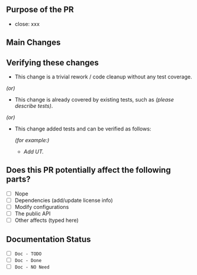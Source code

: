 <!-- 
  Thank you very much for contributing to Apache HugeGraph, we are happy that you want to help us improve it!

  Here are some tips for you:
    1. If this is your first time, please read the [contributing guidelines](https://github.com/apache/hugegraph/blob/master/CONTRIBUTING.md)

    2. If a PR fix/close an issue, type the message "close xxx" (xxx is the link of related 
issue) in the content, GitHub will auto link it (Required)

    3. Name the PR title in "Google Commit Format", start with "feat | fix | perf | refactor | doc | chore", 
      such like: "feat(core): support the PageRank algorithm" or "fix: wrong break in the compute loop" (module is optional)
      skip it if you are unsure about which is the best component.

    4. One PR address one issue, better not to mix up multiple issues.

    5. Put an `x` in the `[ ]` to mark the item as CHECKED. `[x]` (or click it directly after 
published)
-->

## Purpose of the PR

- close: xxx  <!-- or use "fix: xxx", "xxx" is the link of related issue -->

<!--
Please explain more context in this section, clarify why the changes are needed. 
For example:
- If you propose a new API, clarify the use case for a new API.
- If you fix a bug, you can clarify why it is a bug, and should be associated with an issue.
-->

## Main Changes

<!-- Please clarify what changes you are proposing. The purpose of this section is to outline the changes and how this PR fixes the issue. These change logs are helpful for better ant faster reviews.)

For example:

- If you introduce a new feature, please show detailed design here or add the link of design documentation.
- If you refactor some codes with changing classes, showing the class hierarchy will help reviewers.
- If there is a discussion in the mailing list, please add the link. -->

## Verifying these changes

<!-- Please pick either of the following options -->

- This change is a trivial rework / code cleanup without any test coverage.

*(or)*

- This change is already covered by existing tests, such as *(please describe tests)*.

*(or)*

- This change added tests and can be verified as follows:

  *(for example:)*
    - *Add UT.*


## Does this PR potentially affect the following parts?

<!-- DO NOT REMOVE THIS SECTION. CHECK THE PROPER BOX ONLY. -->

- [ ]  Nope
- [ ]  Dependencies (add/update license info) <!-- Don't forget to add/update the info in "LICENSE" & "NOTICE" files (both in root & dist module) -->
- [ ]  Modify configurations
- [ ]  The public API
- [ ]  Other affects (typed here)

## Documentation Status

<!-- DO NOT REMOVE THIS SECTION. CHECK THE PROPER BOX ONLY. -->

- [ ]  `Doc - TODO` <!-- Your PR changes impact docs and you will update later -->
- [ ]  `Doc - Done` <!-- Related docs have been already added or updated -->
- [ ]  `Doc - NO Need` <!-- Your PR changes don't impact/need docs -->
